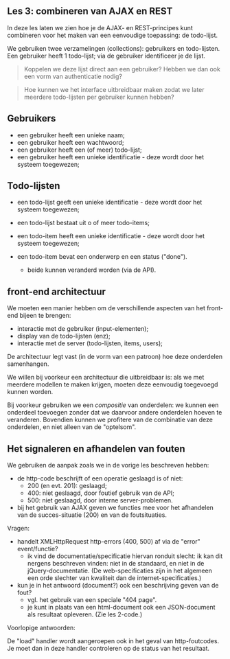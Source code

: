 ## Les 3: combineren van AJAX en REST

In deze les laten we zien hoe je de AJAX- en REST-principes kunt combineren voor het maken van een eenvoudige toepassing: de todo-lijst.

We gebruiken twee verzamelingen (collections): gebruikers en todo-lijsten. Een gebruiker heeft 1 todo-lijst; via de gebruiker identificeer je de lijst. 

> Koppelen we deze lijst direct aan een gebruiker? Hebben we dan ook een vorm van authenticatie nodig?

> Hoe kunnen we het interface uitbreidbaar maken zodat we later meerdere todo-lijsten per gebruiker kunnen hebben?

## Gebruikers

* een gebruiker heeft een unieke naam;
* een gebruiker heeft een wachtwoord;
* een gebruiker heeft een (of meer) todo-lijst;
* een gebruiker heeft een unieke identificatie - deze wordt door het systeem toegewezen;

## Todo-lijsten

* een todo-lijst geeft een unieke identificatie - deze wordt door het systeem toegewezen;
* een todo-lijst bestaat uit o of meer todo-items;


* een todo-item heeft een unieke identificatie - deze wordt door het systeem toegewezen;
* een todo-item bevat een onderwerp en een status ("done").
    * beide kunnen veranderd worden (via de API).
    
## front-end architectuur

We moeten een manier hebben om de verschillende aspecten van het front-end bijeen te brengen:

* interactie met de gebruiker (input-elementen);
* display van de todo-lijsten (enz);
* interactie met de server (todo-lijsten, items, users);

De architectuur legt vast (in de vorm van een patroon) hoe deze onderdelen samenhangen.

We willen bij voorkeur een architectuur die uitbreidbaar is: als we met meerdere modellen te maken krijgen, moeten deze eenvoudig toegevoegd kunnen worden.

Bij voorkeur gebruiken we een *compositie* van onderdelen: we kunnen een onderdeel toevoegen zonder dat we daarvoor andere onderdelen hoeven te veranderen. Bovendien kunnen we profitere van de combinatie van deze onderdelen, en niet alleen van de "optelsom".

## Het signaleren en afhandelen van fouten

We gebruiken de aanpak zoals we in de vorige les beschreven hebben:

* de http-code beschrijft of een operatie geslaagd is of niet:
    * 200 (en evt. 201): geslaagd;
    * 400: niet geslaagd, door foutief gebruik van de API;
    * 500: niet geslaagd, door interne server-problemen.
* bij het gebruik van AJAX geven we functies mee voor het afhandelen van de succes-situatie (200) en van de foutsituaties.

Vragen:

* handelt XMLHttpRequest http-errors (400, 500) af via de "error" event/functie?
    * ik vind de documentatie/specificatie hiervan ronduit slecht: ik kan dit nergens beschreven vinden: niet in de standaard, en niet in de jQuery-documentatie. (De web-specificaties zijn in het algemeen een orde slechter van kwaliteit dan de internet-specificaties.)
* kun je in het antwoord (document?) ook een beschrijving geven van de fout?
    * vgl. het gebruik van een speciale "404 page".
    * je kunt in plaats van een html-document ook een JSON-document als resultaat opleveren. (Zie les 2-code.)

Voorlopige antwoorden:

De "load" handler wordt aangeroepen ook in het geval van http-foutcodes. Je moet dan in deze handler controleren op de status van het resultaat.


    